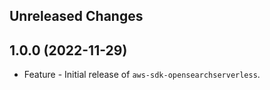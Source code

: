 Unreleased Changes
------------------

1.0.0 (2022-11-29)
------------------

* Feature - Initial release of `aws-sdk-opensearchserverless`.

